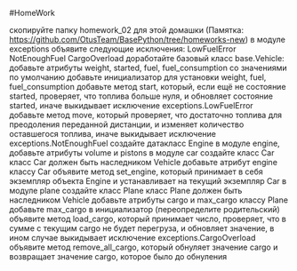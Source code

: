 #HomeWork

скопируйте папку homework_02 для этой домашки (Памятка: https://github.com/OtusTeam/BasePython/tree/homeworks-new)
в модуле exceptions объявите следующие исключения:
LowFuelError
NotEnoughFuel
CargoOverload
доработайте базовый класс base.Vehicle:
добавьте атрибуты weight, started, fuel, fuel_consumption со значениями по умолчанию
добавьте инициализатор для установки weight, fuel, fuel_consumption
добавьте метод start, который, если ещё не состояние started, проверяет, что топлива больше нуля, и обновляет состояние started, иначе выкидывает исключение exceptions.LowFuelError
добавьте метод move, который проверяет, что достаточно топлива для преодоления переданной дистанции, и изменяет количество оставшегося топлива, иначе выкидывает исключение exceptions.NotEnoughFuel
создайте датакласс Engine в модуле engine, добавьте атрибуты volume и pistons
в модуле car создайте класс Car
класс Car должен быть наследником Vehicle
добавьте атрибут engine классу Car
объявите метод set_engine, который принимает в себя экземпляр объекта Engine и устанавливает на текущий экземпляр Car
в модуле plane создайте класс Plane
класс Plane должен быть наследником Vehicle
добавьте атрибуты cargo и max_cargo классу Plane
добавьте max_cargo в инициализатор (переопределите родительский)
объявите метод load_cargo, который принимает число, проверяет, что в сумме с текущим cargo не будет перегруза, и обновляет значение, в ином случае выкидывает исключение exceptions.CargoOverload
объявите метод remove_all_cargo, который обнуляет значение cargo и возвращает значение cargo, которое было до обнуления